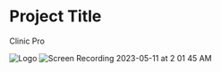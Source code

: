 
# Project Title

Clinic Pro


![Logo](https://pasteboard.co/COymy6oKHZyt.png)
![Screen Recording 2023-05-11 at 2 01 45 AM](https://github.com/SL-N30115/ClinicPro/assets/109400509/84cfe9f4-693a-47b2-972b-5acc41c196ad)
